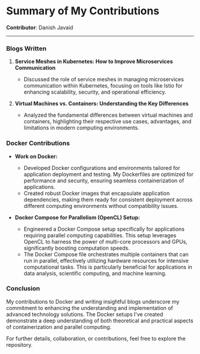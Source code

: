 
# Summary of My Contributions

**Contributor**: Danish Javaid  

---

### Blogs Written

1. **Service Meshes in Kubernetes: How to Improve Microservices Communication**
   - Discussed the role of service meshes in managing microservices communication within Kubernetes, focusing on tools like Istio for enhancing scalability, security, and operational efficiency.

2. **Virtual Machines vs. Containers: Understanding the Key Differences**
   - Analyzed the fundamental differences between virtual machines and containers, highlighting their respective use cases, advantages, and limitations in modern computing environments.

### Docker Contributions

- **Work on Docker:**
  - Developed Docker configurations and environments tailored for application deployment and testing. My Dockerfiles are optimized for performance and security, ensuring seamless containerization of applications.
  - Created robust Docker images that encapsulate application dependencies, making them ready for consistent deployment across different computing environments without compatibility issues.

- **Docker Compose for Parallelism (OpenCL) Setup:**
  - Engineered a Docker Compose setup specifically for applications requiring parallel computing capabilities. This setup leverages OpenCL to harness the power of multi-core processors and GPUs, significantly boosting computation speeds.
  - The Docker Compose file orchestrates multiple containers that can run in parallel, effectively utilizing hardware resources for intensive computational tasks. This is particularly beneficial for applications in data analysis, scientific computing, and machine learning.

### Conclusion

My contributions to Docker and writing insightful blogs underscore my commitment to enhancing the understanding and implementation of advanced technology solutions. The Docker setups I've created demonstrate a deep understanding of both theoretical and practical aspects of containerization and parallel computing.

For further details, collaboration, or contributions, feel free to explore the repository.

